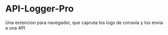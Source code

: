 # API-Logger-Pro
Una extencion para navegador, que capruta los logs de consola y los envia a una API
